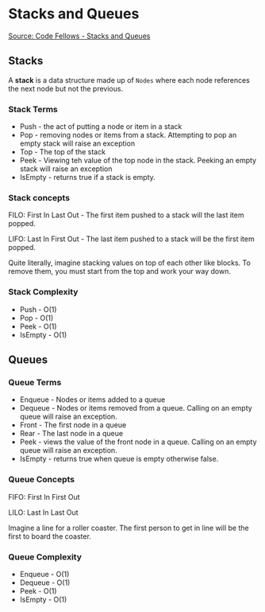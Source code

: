 # Stacks and Queues

[Source: Code Fellows - Stacks and Queues](https://codefellows.github.io/common_curriculum/data_structures_and_algorithms/Code_401/class-10/resources/stacks_and_queues.html)

## Stacks

A **stack** is a data structure made up of `Nodes` where each node references the next node but not the previous.

### Stack Terms

* Push - the act of putting a node or item in a stack
* Pop - removing nodes or items from a stack. Attempting to pop an empty stack will raise an exception
* Top - The top of the stack
* Peek - Viewing teh value of the top node in the stack. Peeking an empty stack will raise an exception
* IsEmpty - returns true if a stack is empty.

### Stack concepts

FILO: First In Last Out - The first item pushed to a stack will the last item popped.

LIFO: Last In First Out - The last item pushed to a stack will be the first item popped.

Quite literally, imagine stacking values on top of each other like blocks. To remove them, you must start from the top and work your way down.

### Stack Complexity

* Push - O(1)
* Pop - O(1)
* Peek - O(1)
* IsEmpty - O(1)

## Queues

### Queue Terms

* Enqueue - Nodes or items added to a queue
* Dequeue - Nodes or items removed from a queue. Calling on an empty queue will raise an exception.
* Front - The first node in a queue
* Rear - The last node in a queue
* Peek - views the value of the front node in a queue. Calling on an empty queue will raise an exception.
* IsEmpty - returns true when queue is empty otherwise false.

### Queue Concepts

FIFO: First In First Out

LILO: Last In Last Out

Imagine a line for a roller coaster. The first person to get in line will be the first to board the coaster.

### Queue Complexity

* Enqueue - O(1)
* Dequeue - O(1)
* Peek - O(1)
* IsEmpty - O(1)
